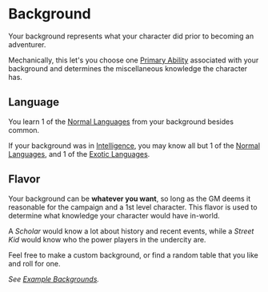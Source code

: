 # Background

Your background represents what your character did prior to becoming an adventurer.

Mechanically, this let's you choose one [Primary Ability](Primary%20Ability.md) associated with your background and determines the miscellaneous knowledge the character has.

## Language

You learn 1 of the [Normal Languages](../Ancenstries/The%20People%20of%20Mithrinia/Languages/Languages.md#Normal%20Languages) from your background besides common.

If your background was in [Intelligence](../The%20Ability%20Scores/Intelligence.md), you may know all but 1 of the [Normal Languages](../Ancenstries/The%20People%20of%20Mithrinia/Languages/Languages.md#Normal%20Languages), and 1 of the [Exotic Languages](../Ancenstries/The%20People%20of%20Mithrinia/Languages/Languages.md#Exotic%20Languages).

## Flavor

Your background can be **whatever you want**, so long as the GM deems it reasonable for the campaign and a 1st level character. This flavor is used to determine what knowledge your character would have in-world.

A *Scholar* would know a lot about history and recent events, while a *Street Kid* would know who the power players in the undercity are.

Feel free to make a custom background, or find a random table that you like and roll for one.

*See [Example Backgrounds](Example%20Backgrounds.md).*

